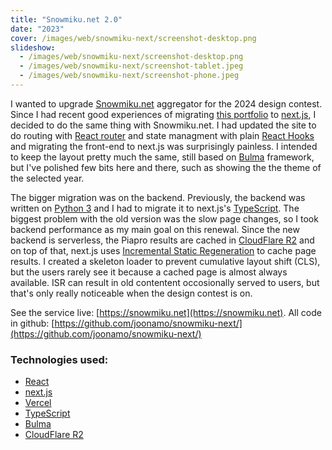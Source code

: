 ```yaml
---
title: "Snowmiku.net 2.0"
date: "2023"
cover: /images/web/snowmiku-next/screenshot-desktop.png
slideshow:
  - /images/web/snowmiku-next/screenshot-desktop.png
  - /images/web/snowmiku-next/screenshot-tablet.jpeg
  - /images/web/snowmiku-next/screenshot-phone.jpeg
---
```


I wanted to upgrade [Snowmiku.net](https://snowmiku.net) aggregator for the 2024 design contest. Since I had recent good experiences of migrating [this portfolio](joonamo-dot-com) to [next.js](https://nextjs.org/), I decided to do the same thing with Snowmiku.net. I had updated the site to do routing with [React router](https://reactrouter.com/) and state managment with plain [React Hooks](https://legacy.reactjs.org/docs/hooks-intro.html) and migrating the front-end to next.js was surprisingly painless. I intended to keep the layout pretty much the same, still based on [Bulma](https://bulma.io/) framework, but I've polished few bits here and there, such as showing the the theme of the selected year.

The bigger migration was on the backend. Previously, the backend was written on [Python 3](https://python.org) and I had to migrate it to next.js's [TypeScript](https://www.typescriptlang.org/). The biggest problem with the old version was the slow page changes, so I took backend performance as my main goal on this renewal. Since the new backend is serverless, the Piapro results are cached in [CloudFlare R2](https://www.cloudflare.com/en-gb/developer-platform/r2/) and on top of that, next.js uses [Incremental Static Regeneration](https://nextjs.org/docs/pages/building-your-application/data-fetching/incremental-static-regeneration) to cache page results. I created a skeleton loader to prevent cumulative layout shift (CLS), but the users rarely see it because a cached page is almost always available. ISR can result in old contentent occosionally served to users, but that's only really noticeable when the design contest is on.

See the service live: [https://snowmiku.net](https://snowmiku.net).
All code in github: [https://github.com/joonamo/snowmiku-next/](https://github.com/joonamo/snowmiku-next/)

### Technologies used:
- [React](https://react.dev/)
- [next.js](https://nextjs.org/)
- [Vercel](https://vercel.com/)
- [TypeScript](https://www.typescriptlang.org/)
- [Bulma](https://bulma.io/)
- [CloudFlare R2](https://www.cloudflare.com/en-gb/developer-platform/r2/)
